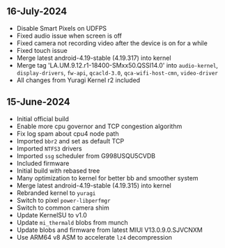 ## 16-July-2024

- Disable Smart Pixels on UDFPS
- Fixed audio issue when screen is off
- Fixed camera not recording video after the device is on for a while
- Fixed touch issue
- Merge latest android-4.19-stable (4.19.317) into kernel
- Merge tag 'LA.UM.9.12.r1-18400-SMxx50.QSSI14.0' into `audio-kernel`, `display-drivers`, `fw-api`, `qcacld-3.0`, `qca-wifi-host-cmn`, `video-driver`
- All changes from Yuragi Kernel r2 included

## 15-June-2024

- Initial official build
- Enable more cpu governor and TCP congestion algorithm
- Fix log spam about cpu4 node path
- Imported `bbr2` and set as default TCP
- Imported `NTFS3` drivers
- Imported `ssg` scheduler from G998USQU5CVDB
- Included firmware
- Initial build with rebased tree
- Many optimization to kernel for better bb and smoother system
- Merge latest android-4.19-stable (4.19.315) into kernel
- Rebranded kernel to `yuragi`
- Switch to pixel `power-libperfmgr`
- Switch to common camera shim
- Update KernelSU to v1.0
- Update `mi_thermald` blobs from munch
- Update blobs and firmware from latest MIUI V13.0.9.0.SJVCNXM
- Use ARM64 v8 ASM to accelerate `lz4` decompression
